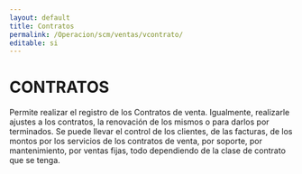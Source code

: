```yaml
---
layout: default
title: Contratos
permalink: /Operacion/scm/ventas/vcontrato/
editable: si
---
```


# CONTRATOS  

Permite realizar el registro de los Contratos de venta.  Igualmente, realizarle ajustes a los contratos, la renovación de los mismos o para darlos por terminados.  Se puede llevar el control de los clientes, de las facturas, de los montos por los servicios de los contratos de venta, por soporte, por mantenimiento, por ventas fijas, todo dependiendo de la clase de contrato que se tenga.


